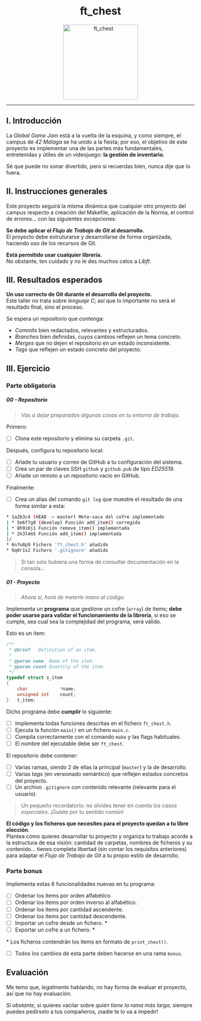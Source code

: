 <div align="center">
    <h1>ft_chest</h1>
    <img src="https://static.wikia.nocookie.net/minecraft_gamepedia/images/1/16/Chest_GUI.png/revision/latest?cb=20220730054400" alt="ft_chest" width="200px">
</div>

---

## I. Introducción

La *Global Game Jam* está a la vuelta de la esquina, y como siempre, el campus de *42 Málaga* se ha unido a la fiesta; por eso, el objetivo de este proyecto es implementar una de las partes más fundamentales, entretenidas y útiles de un videojuego: **la gestión de inventario.**

Sé que puede no sonar divertido, pero si recuerdas bien, nunca dije que lo fuera.


## II. Instrucciones generales

Este proyecto seguirá la misma dinámica que cualquier otro proyecto del campus respecto a creación del Makefile, aplicación de la Norma, el control de errores... con las siguientes excepciones:

**Se debe aplicar el *Flujo de Trabajo de Git* al desarrollo.**  
El proyecto debe estruturarse y desarrollarse de forma organizada, haciendo uso de los recursos de Git.

**Está permitido usar cualquier librería.**  
No obstante, ten cuidado y no le des muchos celos a *Libft*.


## III. Resultados esperados

**Un uso correcto de Git durante el desarrollo del proyecto.**  
Este taller no trata sobre *lenguaje C*; así que lo importante no será el resultado final, sino el proceso.

Se espera un repositorio que contenga:

- *Commits* bien redactados, relevantes y estructurados.
- *Branches* bien definidas, cuyos cambios reflejen un tema concreto.
- *Merges* que no dejen el repositorio en un estado inconsistente.
- *Tags* que reflejen un estado concreto del proyecto.


## III. Ejercicio

### Parte obligatoria

##### 00 - Repositorio

> *Vas a dejar preparadas algunas cosas en tu entorno de trabajo.*

Primero:
- [ ] Clona este repositorio y elimina su carpeta `.git`.

Después, configura tu repositorio local:
- [ ] Añade tu usuario y correo de GitHub a tu configuración del sistema.
- [ ] Crea un par de claves SSH `github` y `github.pub` de tipo *ED25519*.
- [ ] Añade un remoto a un repositorio vacío en GitHub.

Finalmente:
- [ ] Crea un alias del comando `git log` que muestre el resultado de una forma similar a esta:
```bash
* 1a2b3c4 (HEAD -> master) Mete-saca del cofre implementado
| * 5e6f7g8 (develop) Función add_item() corregida
| * 8h9i0j1 Función remove_item() implementada
| * 2k3l4m5 Función add_item() implementada
|/
* 6n7o8p9 Fichero 'ft_chest.h' añadido
* 9q0r1s2 Fichero '.gitignore' añadido
```

> Si tan solo hubiera una forma de consultar documentación en la consola...


##### 01 - Proyecto

> *Ahora sí, hora de meterle mano al código.*

Implementa un **programa** que gestione un cofre (`array`) de items; **debe poder usarse para validar el funcionamiento de la librería**, si eso se cumple, sea cual sea la complejidad del programa, será válido.

Esto es un item:
```C
/**
 * @brief   Definition of an item.
 * 
 * @param name  Name of the item.
 * @param count Quantity of the item.
 */
typedef struct s_item
{
    char            *name;
    unsigned int    count;
}   t_item;
```

Dicho programa debe **cumplir** lo siguiente:
- [ ] Implementa todas funciones descritas en el fichero `ft_chest.h`.
- [ ] Ejecuta la función `main()` en un fichero `main.c`.
- [ ] Compila correctamente con el comando `make` y las flags habituales.
- [ ] El nombre del ejecutable debe ser `ft_chest`.

El repositorio debe contener:
- [ ] Varias ramas, siendo 2 de ellas la principal (`master`) y la de desarrollo.
- [ ] Varias *tags* (en versionado semántico) que reflejen estados concretos del proyecto.
- [ ] Un archivo `.gitignore` con contenido relevante (relevante para el usuario).

> Un pequeño recordatorio: no olvides tener en cuenta los *casos especiales*. ¡Guíate por tu sentido común!

**El código y los ficheros que necesites para el proyecto quedan a tu libre elección**.  
Plantea cómo quieres desarrollar tu proyecto y organiza tu trabajo acorde a la estructura de esa visión: cantidad de carpetas, nombres de ficheros y su contenido... tienes completa libertad (sin contar los requisitos anteriores) para adaptar el *Flujo de Trabajo de Git* a tu propio estilo de desarrollo.


### Parte bonus

Implementa estas 6 funcionalidades nuevas en tu programa:
- [ ] Ordenar los items por orden alfabético.
- [ ] Ordenar los items por orden inverso al alfabético.
- [ ] Ordenar los items por cantidad ascendente.
- [ ] Ordenar los items por cantidad descendente.
- [ ] Importar un cofre desde un fichero. *
- [ ] Exportar un cofre a un fichero. *

\* Los ficheros contendrán los items en formato de `print_chest()`.

- [ ] Todos los cambios de esta parte deben hacerse en una rama `bonus`.


## Evaluación

Me temo que, *legalmente* hablando, no hay forma de evaluar el proyecto, así que no hay evaluación.

*Sí obstante*, si quieres vacilar sobre *quién tiene la rama más larga*, siempre puedes pedírselo a tus compañeros, ¡nadie te lo va a impedir!
